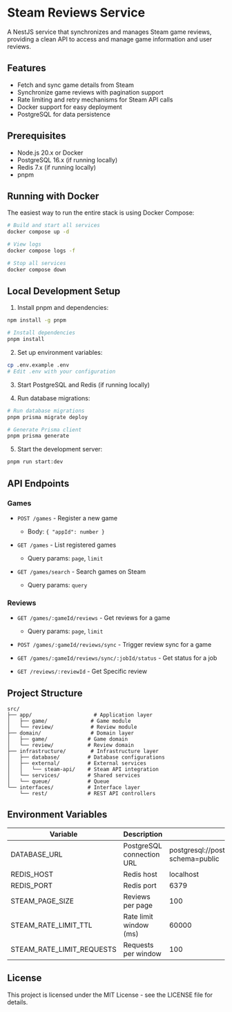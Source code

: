 # Steam Reviews Service

A NestJS service that synchronizes and manages Steam game reviews, providing a clean API to access and manage game information and user reviews.

## Features

- Fetch and sync game details from Steam
- Synchronize game reviews with pagination support
- Rate limiting and retry mechanisms for Steam API calls
- Docker support for easy deployment
- PostgreSQL for data persistence

## Prerequisites

- Node.js 20.x or Docker
- PostgreSQL 16.x (if running locally)
- Redis 7.x (if running locally)
- pnpm

## Running with Docker

The easiest way to run the entire stack is using Docker Compose:

```bash
# Build and start all services
docker compose up -d

# View logs
docker compose logs -f

# Stop all services
docker compose down
```

## Local Development Setup

1. Install pnpm and dependencies:
```bash
npm install -g pnpm

# Install dependencies
pnpm install
```

2. Set up environment variables:
```bash
cp .env.example .env
# Edit .env with your configuration
```

3. Start PostgreSQL and Redis (if running locally)

4. Run database migrations:
```bash
# Run database migrations
pnpm prisma migrate deploy

# Generate Prisma client
pnpm prisma generate
```

5. Start the development server:
```bash
pnpm run start:dev
```

## API Endpoints

### Games

- `POST /games` - Register a new game
  - Body: `{ "appId": number }`

- `GET /games` - List registered games
  - Query params: `page`, `limit`

- `GET /games/search` - Search games on Steam
  - Query params: `query`

### Reviews

- `GET /games/:gameId/reviews` - Get reviews for a game
  - Query params: `page`, `limit`

- `POST /games/:gameId/reviews/sync` - Trigger review sync for a game

- `GET /games/:gameId/reviews/sync/:jobId/status` - Get status for a job

- `GET /reviews/:reviewId` - Get Specific review

## Project Structure

```
src/
├── app/                    # Application layer
│   ├── game/              # Game module
│   └── review/            # Review module
├── domain/                # Domain layer
│   ├── game/             # Game domain
│   └── review/           # Review domain
├── infrastructure/        # Infrastructure layer
│   ├── database/         # Database configurations
│   ├── external/         # External services
│   │   └── steam-api/    # Steam API integration
│   └── services/         # Shared services
│   └── queue/            # Queue
└── interfaces/           # Interface layer
    └── rest/             # REST API controllers
```

## Environment Variables

| Variable | Description | Default |
|----------|-------------|---------|
| DATABASE_URL | PostgreSQL connection URL | postgresql://postgres:postgres@localhost:5432/steam_reviews?schema=public |
| REDIS_HOST | Redis host | localhost |
| REDIS_PORT | Redis port | 6379 |
| STEAM_PAGE_SIZE | Reviews per page | 100 |
| STEAM_RATE_LIMIT_TTL | Rate limit window (ms) | 60000 |
| STEAM_RATE_LIMIT_REQUESTS | Requests per window | 100 |

## License

This project is licensed under the MIT License - see the LICENSE file for details.

